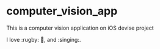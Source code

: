 # computer_vision_app
This is a computer vision application on iOS devise project

I love :rugby: :robot:, and :singing:.
